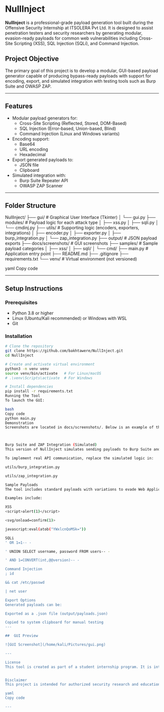 

# NullInject

**NullInject** is a professional-grade payload generation tool built during the Offensive Security Internship at ITSOLERA Pvt Ltd. It is designed to assist penetration testers and security researchers by generating modular, evasion-ready payloads for common web vulnerabilities including Cross-Site Scripting (XSS), SQL Injection (SQLi), and Command Injection.

## Project Objective

The primary goal of this project is to develop a modular, GUI-based payload generator capable of producing bypass-ready payloads with support for encoding, export, and simulated integration with testing tools such as Burp Suite and OWASP ZAP.

---

## Features

- Modular payload generators for:
  - Cross-Site Scripting (Reflected, Stored, DOM-Based)
  - SQL Injection (Error-based, Union-based, Blind)
  - Command Injection (Linux and Windows variants)
- Encoding support:
  - Base64
  - URL encoding
  - Hexadecimal
- Export generated payloads to:
  - JSON file
  - Clipboard
- Simulated integration with:
  - Burp Suite Repeater API
  - OWASP ZAP Scanner

---

## Folder Structure

NullInject/
├── gui/ # Graphical User Interface (Tkinter)
│ └── gui.py
├── modules/ # Payload logic for each attack type
│ ├── xss.py
│ ├── sqli.py
│ └── cmdinj.py
├── utils/ # Supporting logic (encoders, exporters, integrations)
│ ├── encoder.py
│ ├── exporter.py
│ ├── burp_integration.py
│ └── zap_integration.py
├── output/ # JSON payload exports
├── docs/screenshots/ # GUI screenshots
├── samples/ # Sample payload categories
│ ├── xss/
│ ├── sqli/
│ └── cmd/
├── main.py # Application entry point
├── README.md
├── .gitignore
├── requirements.txt
└── venv/ # Virtual environment (not versioned)

yaml
Copy code

---

## Setup Instructions

### Prerequisites

- Python 3.8 or higher
- Linux (Ubuntu/Kali recommended) or Windows with WSL
- Git

### Installation

```bash
# Clone the repository
git clone https://github.com/bakhtawere/NullInject.git
cd NullInject

# Create and activate virtual environment
python3 -m venv venv
source venv/bin/activate   # For Linux/macOS
# .\venv\Scripts\activate  # For Windows

# Install dependencies
pip install -r requirements.txt
Running the Tool
To launch the GUI:

bash
Copy code
python main.py
Demonstration
Screenshots are located in docs/screenshots/. Below is an example of the GUI interface.



Burp Suite and ZAP Integration (Simulated)
This version of NullInject simulates sending payloads to Burp Suite and OWASP ZAP for testing purposes. These functions are placeholder simulations and do not require either application to be installed.

To implement real API communication, replace the simulated logic in:

utils/burp_integration.py

utils/zap_integration.py

Sample Payloads
The tool includes standard payloads with variations to evade Web Application Firewalls (WAFs), input filters, and blacklists.

Examples include:

XSS
<script>alert(1)</script>

<svg/onload=confirm(1)>

javascript:eval(atob("YWxlcnQoMSk="))

SQLi
' OR 1=1-- -

' UNION SELECT username, password FROM users-- -

' AND 1=CONVERT(int,@@version)-- -

Command Injection
; id

&& cat /etc/passwd

| net user

Export Options
Generated payloads can be:

Exported as a .json file (output/payloads.json)

Copied to system clipboard for manual testing
---

##  GUI Preview

![GUI Screenshot](/home/kali/Pictures/gui.png) 

---

License
This tool is created as part of a student internship program. It is intended for educational and authorized testing purposes only. Misuse of this tool for unauthorized activities is strictly prohibited.


Disclaimer
This project is intended for authorized security research and educational purposes only. The author assumes no responsibility for any misuse or damage caused by this tool.

yaml
Copy code

---


